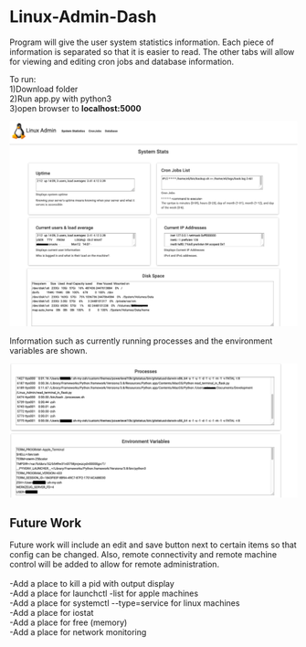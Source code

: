 # Linux-Admin-Dash
<p>
Program will give the user system statistics information. Each piece of information is separated so that it is easier to read.
The other tabs will allow for viewing and editing cron jobs and database information. 
</p>

<p>
To run:
  <br> 1)Download folder
  <br> 2)Run app.py with python3
  <br> 3)open browser to <strong>localhost:5000</strong>
</p>
<img src="images/Screenshot1_systemStats.png">

<p>
Information such as currently running processes and the environment variables are shown. 
</p>
<img src="images/Screenshot2_systemStats.png">


## Future Work

<p>
Future work will include an edit and save button next to certain items so that config can be changed. 
Also, remote connectivity and remote machine control will be added to allow for remote administration. 
  <br>
  <br>-Add a place to kill a pid with output display
  <br>-Add a place for launchctl -list for apple machines
  <br>-Add a place for systemctl --type=service for linux machines
  <br>-Add a place for iostat
  <br>-Add a place for free (memory)
  <br>-Add a place for network monitoring
  
</p>

